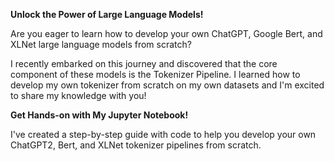 <b> Unlock the Power of Large Language Models! </b>

Are you eager to learn how to develop your own ChatGPT, Google Bert, and XLNet large language models from scratch?

I recently embarked on this journey and discovered that the core component of these models is the Tokenizer Pipeline. I learned how to develop my own tokenizer from scratch on my own datasets and I'm excited to share my knowledge with you!

<b> Get Hands-on with My Jupyter Notebook! </b>

I've created a step-by-step guide with code to help you develop your own ChatGPT2, Bert, and XLNet tokenizer pipelines from scratch.
